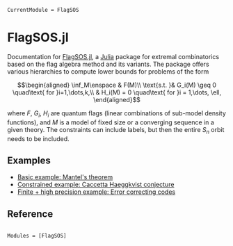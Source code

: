 ```@meta
CurrentModule = FlagSOS
```

# FlagSOS.jl

Documentation for [FlagSOS.jl](https://github.com/DanielBrosch/FlagSOS.jl), a [Julia](https://julialang.org/) package for extremal combinatorics based on the flag algebra method and its variants. The package offers various hierarchies to compute lower bounds for problems of the form

```math
\begin{aligned}
\inf_M\enspace & F(M)\\
\text{s.t. }& G_i(M) \geq 0 \quad\text{ for }i=1,\dots,k,\\
& H_i(M) = 0 \quad\text{ for }i = 1,\dots, \ell,
\end{aligned}
```

where $F$, $G_i$, $H_i$ are quantum flags (linear combinations of sub-model density functions), and $M$ is a model of fixed size or a converging sequence in a given theory. The constraints can include labels, but then the entire $S_n$ orbit needs to be included.

## Examples
- [Basic example: Mantel's theorem](@ref)
- [Constrained example: Caccetta Haeggkvist conjecture](@ref)
- [Finite + high precision example: Error correcting codes](@ref)

## Reference

```@index
```

```@autodocs
Modules = [FlagSOS]
```
